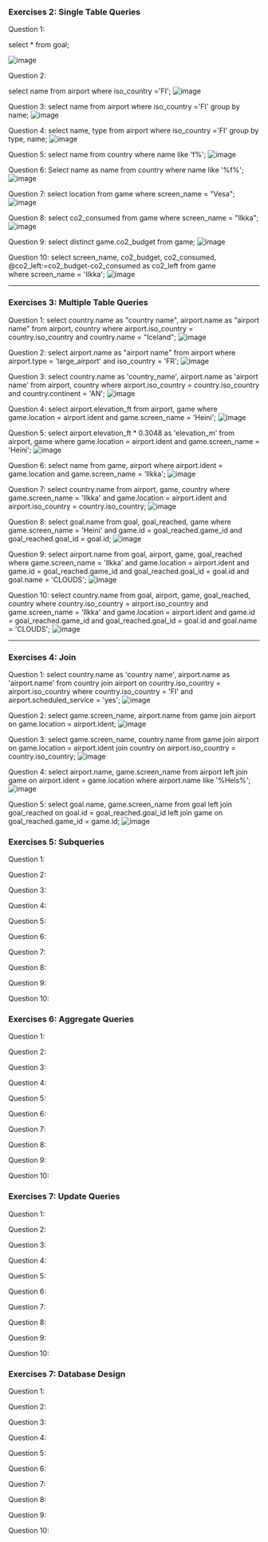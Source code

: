 ### Exercises 2: Single Table Queries

Question 1:

select * from goal;

![image](https://github.com/user-attachments/assets/d9e9e350-d0c6-4bee-9c0d-d6f175443c63)

Question 2:

select name from airport where iso_country ='FI';
![image](https://github.com/user-attachments/assets/b9e5e22b-de15-4abd-acab-5331e6f9d88f)

Question 3:
select name from airport where iso_country ='FI' group by name;
![image](https://github.com/user-attachments/assets/7174d5db-01d0-4af2-80a7-01cfb6e3edde)

Question 4:
select name, type from airport where iso_country ='FI' group by type, name;
![image](https://github.com/user-attachments/assets/4e256d21-7d2c-4d69-b588-ad16bf0d2357)

Question 5:
select name from country where name like 'f%';
![image](https://github.com/user-attachments/assets/ed32e57e-a3c8-47ce-a276-76ef42dcd741)

Question 6:
Select name as name from country where name like '%f%';
![image](https://github.com/user-attachments/assets/f4b94ee4-aa7e-4f66-88f8-90ae45e7e637)

Question 7:
select location from game where screen_name = "Vesa";
![image](https://github.com/user-attachments/assets/ade081df-9ef7-457a-9053-e5cb1f297f7e)

Question 8:
select co2_consumed from game where screen_name = "Ilkka";
![image](https://github.com/user-attachments/assets/2bd23e4c-ebc4-4233-891d-1fb2cffaa188)

Question 9:
select distinct game.co2_budget from game;
![image](https://github.com/user-attachments/assets/3d1017eb-c3df-4941-8c13-77ede6d8b845)

Question 10:
select screen_name, co2_budget, co2_consumed, @co2_left:=co2_budget-co2_consumed as co2_left
from game  
where screen_name = 'Ilkka';
![image](https://github.com/user-attachments/assets/f5916a07-438e-4d89-bd0f-4c69d4a85e52)

--------------------------------------------------------------------------------------------------------------------------

### Exercises 3: Multiple Table Queries

Question 1:
select country.name as "country name", airport.name as "airport name"
from airport, country
where airport.iso_country = country.iso_country and country.name = "Iceland";
![image](https://github.com/user-attachments/assets/7f2af940-8a48-4fd3-97e1-870e139f7cff)

Question 2:
select airport.name as "airport name"
from airport
where airport.type = 'large_airport' and iso_country = 'FR';
![image](https://github.com/user-attachments/assets/d641ec70-a3f6-48f7-b5cc-6f8449731e1d)

Question 3:
select country.name as 'country_name', airport.name as 'airport name'
from airport, country 
where airport.iso_country = country.iso_country and country.continent = 'AN';
![image](https://github.com/user-attachments/assets/892f9e2c-9923-4060-8b67-71924b763882)

Question 4:
select airport.elevation_ft
from airport, game
where game.location = airport.ident and game.screen_name = 'Heini';
![image](https://github.com/user-attachments/assets/6538a8a4-89ce-4b5c-a016-695960488d82)

Question 5:
select airport.elevation_ft * 0.3048 as 'elevation_m'
from airport, game
where game.location = airport.ident and game.screen_name = 'Heini';
![image](https://github.com/user-attachments/assets/08bf638e-d264-4bea-a4f9-a47eb32ec87d)

Question 6:
select name
from game, airport
where airport.ident = game.location and game.screen_name = 'Ilkka';
![image](https://github.com/user-attachments/assets/feafbad8-0e15-434c-9cb8-88604d88a95c)

Question 7:
select country.name
from airport, game, country
where game.screen_name = 'Ilkka' 
  and game.location = airport.ident 
  and airport.iso_country = country.iso_country;
![image](https://github.com/user-attachments/assets/bbc96790-c745-4c9b-bd7d-9ea80b4739a4)

Question 8:
select goal.name
from goal, goal_reached, game
where game.screen_name = 'Heini' 
  and game.id = goal_reached.game_id 
  and goal_reached.goal_id = goal.id;
![image](https://github.com/user-attachments/assets/494f879c-6ef3-480e-ad5b-cf0eeceabb93)

Question 9:
select airport.name
from goal, airport, game, goal_reached
where game.screen_name = 'Ilkka'
  and game.location = airport.ident
  and game.id = goal_reached.game_id
  and goal_reached.goal_id = goal.id
  and goal.name = 'CLOUDS';
![image](https://github.com/user-attachments/assets/74f78e50-0f83-4282-8985-783de92eba9f)

Question 10:
select country.name
from goal, airport, game, goal_reached, country
where country.iso_country = airport.iso_country
  and game.screen_name = 'Ilkka'
  and game.location = airport.ident
  and game.id = goal_reached.game_id
  and goal_reached.goal_id = goal.id
  and goal.name = 'CLOUDS';
![image](https://github.com/user-attachments/assets/71309987-26f5-4d01-bc02-8edd1b977a41)


--------------------------------------------------------------------------------------------------------------------------

### Exercises 4: Join

Question 1:
select country.name as 'country name', airport.name as 'airport.name'
from country join airport on country.iso_country = airport.iso_country
where country.iso_country = 'FI' and airport.scheduled_service = 'yes';
![image](https://github.com/user-attachments/assets/2d7e9f22-1cad-4a5c-84e0-09e05a47fbb0)

Question 2:
select game.screen_name, airport.name
from game join airport on game.location = airport.ident;
![image](https://github.com/user-attachments/assets/83894672-49d1-4edf-9c3f-adfc175373c0)

Question 3:
select game.screen_name, country.name
from game join airport on game.location = airport.ident
    join country on airport.iso_country = country.iso_country;
![image](https://github.com/user-attachments/assets/f8e3148b-d181-48ce-9f18-b47069f4795a)

Question 4:
select airport.name, game.screen_name
from airport left join game on airport.ident = game.location
where airport.name like '%Hels%';
![image](https://github.com/user-attachments/assets/0a2c9134-f60d-4cbf-892e-ee8dac36c8b5)

Question 5:
select goal.name, game.screen_name
from goal left join goal_reached on goal.id = goal_reached.goal_id
    left join game on goal_reached.game_id = game.id;
![image](https://github.com/user-attachments/assets/28910da9-3775-40aa-9baa-74e8065bbbe5)


### Exercises 5: Subqueries

Question 1:

Question 2:

Question 3:

Question 4:

Question 5:

Question 6:

Question 7:

Question 8:

Question 9:

Question 10:

### Exercises 6: Aggregate Queries

Question 1:

Question 2:

Question 3:

Question 4:

Question 5:

Question 6:

Question 7:

Question 8:

Question 9:

Question 10:

### Exercises 7: Update Queries

Question 1:

Question 2:

Question 3:

Question 4:

Question 5:

Question 6:

Question 7:

Question 8:

Question 9:

Question 10:

### Exercises 7: Database Design

Question 1:

Question 2:

Question 3:

Question 4:

Question 5:

Question 6:

Question 7:

Question 8:

Question 9:

Question 10:
  
